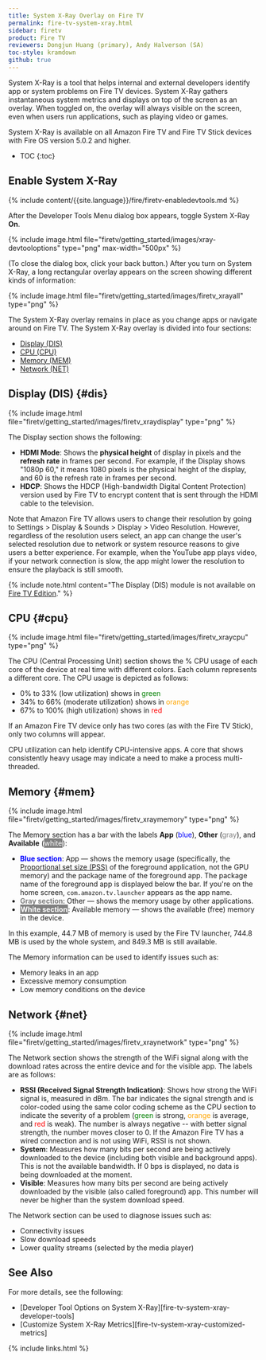 ```yaml
---
title: System X-Ray Overlay on Fire TV
permalink: fire-tv-system-xray.html
sidebar: firetv
product: Fire TV
reviewers: Dongjun Huang (primary), Andy Halverson (SA)
toc-style: kramdown
github: true
---
```


System X-Ray is a tool that helps internal and external developers identify app or system problems on Fire TV devices. System X-Ray gathers instantaneous system metrics and displays on top of the screen as an overlay. When toggled on, the overlay will always visible on the screen, even when users run applications, such as playing video or games.

System X-Ray is available on all Amazon Fire TV and Fire TV Stick devices with Fire OS version 5.0.2 and higher.

* TOC
{:toc}

## Enable System X-Ray

{% include content/{{site.language}}/fire/firetv-enabledevtools.md %}

After the Developer Tools Menu dialog box appears, toggle System X-Ray **On**.

{% include image.html file="firetv/getting_started/images/xray-devtooloptions" type="png" max-width="500px" %}

(To close the dialog box, click your back button.) After you turn on System X-Ray, a long rectangular overlay appears on the screen showing different kinds of information:

{% include image.html file="firetv/getting_started/images/firetv_xrayall" type="png" %}

The System X-Ray overlay remains in place as you change apps or navigate around on Fire TV. The System X-Ray overlay is divided into four sections:

*  [Display (DIS)](#dis)
*  [CPU (CPU)](#cpu)
*  [Memory (MEM)](#mem)
*  [Network (NET)](#net)

## Display (DIS) {#dis}

{% include image.html file="firetv/getting_started/images/firetv_xraydisplay" type="png" %}

The Display section shows the following:

* **HDMI Mode**: Shows the **physical height** of display in pixels and the **refresh rate** in frames per second. For example, if the Display shows "1080p 60," it means 1080 pixels is the physical height of the display, and 60 is the refresh rate in frames per second.
* **HDCP**: Shows the HDCP (High-bandwidth Digital Content Protection) version used by Fire TV to encrypt content that is sent through the HDMI cable to the television.

Note that Amazon Fire TV allows users to change their resolution by going to Settings > Display & Sounds > Display > Video Resolution. However, regardless of the resolution users select, an app can change the user's selected resolution due to network or system resource reasons to give users a better experience. For example, when the YouTube app plays video, if your network connection is slow, the app might lower the resolution to ensure the playback is still smooth.

{% include note.html content="The Display (DIS) module is not available on [Fire TV Edition](https://www.amazon.com/dp/B06XDC9RBJ)." %}

## CPU {#cpu}

{% include image.html file="firetv/getting_started/images/firetv_xraycpu" type="png" %}

The CPU (Central Processing Unit) section shows the % CPU usage of each core of the device at real time with different colors. Each column represents a different core. The CPU usage is depicted as follows:

*  0% to 33% (low utilization) shows in <span style="color: green">green</span>
*  34% to 66% (moderate utilization) shows in <span style="color: orange">orange</span>
*  67% to 100% (high utilization) shows in <span style="color: red">red</span>

If an Amazon Fire TV device only has two cores (as with the Fire TV Stick), only two columns will appear.

CPU utilization can help identify CPU-intensive apps. A core that shows consistently heavy usage may indicate a need to make a process multi-threaded.

## Memory {#mem}

{% include image.html file="firetv/getting_started/images/firetv_xraymemory" type="png" %}

The Memory section has a bar with the labels **App** (<span style="color: blue">blue</span>), **Other** (<span style="color: gray">gray</span>), and **Available** (<span style="background-color: gray; color: white; padding: 1px;">white</span>):

*  **<span style="color: blue">Blue section</span>**: App &mdash; shows the memory usage (specifically, the [Proportional set size (PSS)](https://en.wikipedia.org/wiki/Proportional_set_size) of the foreground application, not the GPU memory) and the package name of the foreground app. The package name of the foreground app is displayed below the bar. If you're on the home screen, `com.amazon.tv.launcher` appears as the app name.
*  **<span style="color: gray">Gray section</span>**: Other &mdash; shows the memory usage by other applications.
*  **<span style="background-color: gray; color: white; padding: 1px;">White section</span>**: Available memory &mdash; shows the available (free) memory in the device.

In this example, 44.7 MB of memory is used by the Fire TV launcher, 744.8 MB is used by the whole system, and 849.3 MB is still available.

The Memory information can be used to identify issues such as:

* Memory leaks in an app
* Excessive memory consumption
* Low memory conditions on the device

## Network {#net}

{% include image.html file="firetv/getting_started/images/firetv_xraynetwork" type="png" %}

The Network section shows the strength of the WiFi signal along with the download rates across the entire device and for the visible app. The labels are as follows:

* **RSSI (Received Signal Strength Indication)**: Shows how strong the WiFi signal is, measured in dBm. The bar indicates the signal strength and is color-coded using the same color coding scheme as the CPU section to indicate the severity of a problem (<span style="color: green">green</span> is strong, <span style="color: orange">orange</span> is average, and <span style="color: red">red</span> is weak). The number is always negative -- with better signal strength, the number moves closer to 0. If the Amazon Fire TV has a wired connection and is not using WiFi, RSSI is not shown.
* **System**: Measures how many bits per second are being actively downloaded to the device (including both visible and background apps). This is not the available bandwidth. If 0 bps is displayed, no data is being downloaded at the moment.
* **Visible**: Measures how many bits per second are being actively downloaded by the visible (also called foreground) app. This number will never be higher than the system download speed.

The Network section can be used to diagnose issues such as:

* Connectivity issues
* Slow download speeds
* Lower quality streams (selected by the media player)


## See Also

For more details, see the following:

* [Developer Tool Options on System X-Ray][fire-tv-system-xray-developer-tools]
* [Customize System X-Ray Metrics][fire-tv-system-xray-customized-metrics]

{% include links.html %}
